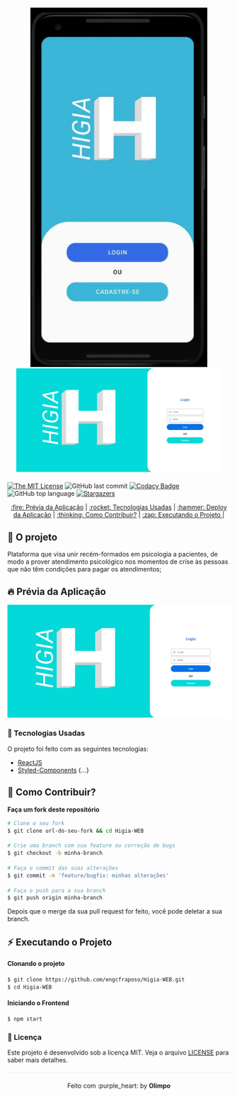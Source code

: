 
<div align="center" style="margin: 20px;">
<img alt="Higia-WEB" src="./img/Capture.JPG" width="400vw" heigth="auto"/>
 <img alt="Higia-WEB" src="./img/logo.jfif" width="500vw" heigth="auto"/>
</div>

[![The MIT License](https://img.shields.io/badge/license-MIT-green.svg?style=flat-square)](http://github.com/engcfraposo/Higia-WEB/LICENSE.md)
![GitHub last commit](https://img.shields.io/github/last-commit/engcfraposo/Higia-WEB?color=green&style=flat-square)
[![Codacy Badge](https://app.codacy.com/project/badge/Grade/30e0ef7a3c2146498723e53c9fcaeda7)](https://www.codacy.com/manual/engcfraposo/Higia-WEB_2?utm_source=github.com&amp;utm_medium=referral&amp;utm_content=engcfraposo/jst-job-challenges-frontend&amp;utm_campaign=Badge_Grade)
![GitHub top language](https://img.shields.io/github/languages/top/engcfraposo/Higia-WEB?style=flat-square)
<a href="https://github.com/engcfraposo/Higia-WEB/stargazers">
    <img alt="Stargazers" src="https://img.shields.io/github/stars/engcfraposo/Higia-WEB?style=social">
  </a>


<p align="center" >
  <a href="#fire-prévia-da-aplicação"> :fire: Prévia da Aplicação</a> |
  <a href="#rocket-tecnologias-usadas"> :rocket: Tecnologias Usadas</a> |
  <a href="#hammer-deploy-da-aplicação"> :hammer: Deploy da Aplicação</a> |
  <a href="#thinking-como-contribuir?"> :thinking: Como Contribuir?</a> |
  <a href="#zap-executando-o-projeto"> :zap: Executando o Projeto </a> |
</p>

</div>

## :barber: O projeto

Plataforma que visa unir recém-formados em
psicologia a pacientes, de modo a prover
atendimento psicológico nos momentos de crise
às pessoas que não têm condições para pagar os
atendimentos;

## :fire: Prévia da Aplicação

<div align="center" style="margin-bottom: 20px;">
<img alt="Higia-WEB" src="./img/logo.jfif" width="auto" heigth="auto"/>
</div>

### :rocket: Tecnologias Usadas

O projeto foi feito com as seguintes tecnologias:

- [ReactJS](https://pt-br.reactjs.org/)
- [Styled-Components](https://styled-components.com/)
{...}

## :thinking: Como Contribuir?
**Faça um fork deste repositório**

```bash
# Clone o seu fork
$ git clone url-do-seu-fork && cd Higia-WEB

# Crie uma branch com sua feature ou correção de bugs
$ git checkout -b minha-branch

# Faça o commit das suas alterações
$ git commit -m 'feature/bugfix: minhas alterações'

# Faça o push para a sua branch
$ git push origin minha-branch
```

Depois que o merge da sua pull request for feito, você pode deletar a sua branch.

## :zap: Executando o Projeto
#### Clonando o projeto
```sh
$ git clone https://github.com/engcfraposo/Higia-WEB.git
$ cd Higia-WEB
```

#### Iniciando o Frontend
```sh
$ npm start
```

### :memo: Licença

Este projeto é desenvolvido sob a licença MIT. Veja o arquivo [LICENSE](LICENSE.md) para saber mais detalhes.

<p align="center" style="margin-top: 20px; border-top: 1px solid #eee; padding-top: 20px;">Feito com :purple_heart: by <strong> Olimpo </strong> </p>
